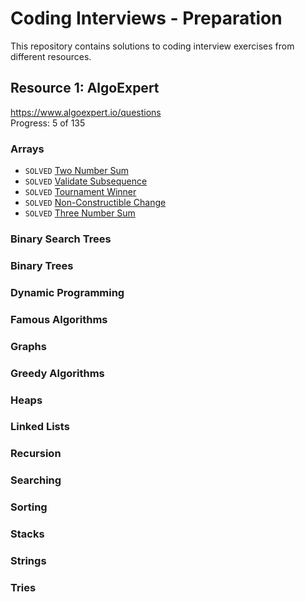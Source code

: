 # Coding Interviews - Preparation
This repository contains solutions to coding interview exercises from different resources.

## Resource 1: AlgoExpert
https://www.algoexpert.io/questions</br>
Progress: 5 of 135

### Arrays
* `SOLVED` [Two Number Sum](../master/app/src/test/java/com/artishevskym/codinginterviews/solutions/algoexpert/arrays/TwoNumberSum.kt)
* `SOLVED` [Validate Subsequence](../master/app/src/test/java/com/artishevskym/codinginterviews/solutions/algoexpert/arrays/ValidateSubsequence.kt)
* `SOLVED` [Tournament Winner](../master/app/src/test/java/com/artishevskym/codinginterviews/solutions/algoexpert/arrays/TournamentWinner.kt)
* `SOLVED` [Non-Constructible Change](../master/app/src/test/java/com/artishevskym/codinginterviews/solutions/algoexpert/arrays/NonConstructibleChange.kt)
* `SOLVED` [Three Number Sum](../master/app/src/test/java/com/artishevskym/codinginterviews/solutions/algoexpert/arrays/ThreeNumberSum.kt)
### Binary Search Trees
### Binary Trees
### Dynamic Programming
### Famous Algorithms
### Graphs
### Greedy Algorithms
### Heaps
### Linked Lists
### Recursion
### Searching
### Sorting
### Stacks
### Strings
### Tries
